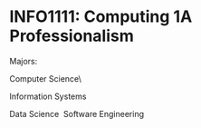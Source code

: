 # INFO1111: Computing 1A Professionalism
<!--- BREAKLINE USING <BR> --->
Majors:<br>
<!--- BREAKLINE USING \ --->
Computer Science\ 
<!--- BREAKLINE USING double lines --->
Information Systems


<!--- BREAKLINE USING &nbsp --->
Data Science&nbsp;
Software Engineering

